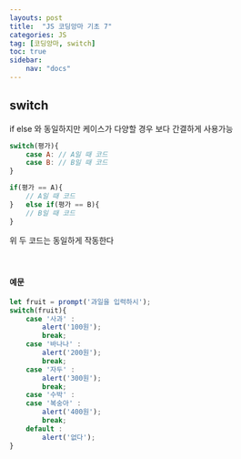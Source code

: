 ```yaml
---
layouts: post
title:  "JS 코딩앙마 기초 7"
categories: JS
tag: [코딩앙마, switch]
toc: true
sidebar:
    nav: "docs"
---
```


## switch


if else 와 동일하지만 케이스가 다양할 경우 보다 간결하게 사용가능

```js
switch(평가){
    case A: // A일 때 코드
    case B: // B일 때 코드
}
```

```js
if(평가 == A){
    // A일 때 코드
}   else if(평가 == B){
    // B일 때 코드
}
```

위 두 코드는 동일하게 작동한다
<br/>
<br/>
<br/>

#### 예문

```js
let fruit = prompt('과일을 입력하시');
switch(fruit){
    case '사과' :
        alert('100원');
        break;
    case '바나나' :
        alert('200원');
        break;
    case '자두' :
        alert('300원');
        break;
    case '수박' :
    case '복숭아' :
        alert('400원');
        break;       
    default :
        alert('없다');
}
```